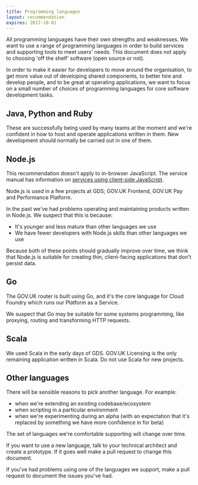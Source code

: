```yaml
---
title: Programming languages
layout: recommendation
expires: 2017-10-01
---
```


All programming languages have their own strengths and weaknesses.
We want to use a range of programming languages in
order to build services and supporting tools to meet users' needs.
This document does not apply to choosing 'off the shelf' software
(open source or not).

In order to make it easier for developers to move around the organisation,
to get more value out of developing shared components, to better hire and
develop people, and to be great at operating applications, we want to focus
on a small number of choices of programming languages for core
software development tasks.

## Java, Python and Ruby

These are successfully being used by many teams at the moment and
we're confident in how to host and operate applications written in them.
New development should normally be carried out in one of them.

## Node.js

This recommendation doesn't apply to in-browser JavaScript.
The service manual has information on
[services using client-side JavaScript][manual_js].

[manual_js]: https://www.gov.uk/service-manual/technology/using-progressive-enhancement

Node.js is used in a few projects at GDS; GOV.UK Frontend, GOV.UK Pay and Performance Platform.

In the past we've had problems operating and maintaining products written in
Node.js. We suspect that this is because:

- It's younger and less mature than other languages we use
- We have fewer developers with Node.js skills than other languages we use

Because both of these points should gradually improve over time, we think
that Node.js is suitable for creating thin, client-facing applications
that don't persist data.

## Go

The GOV.UK router is built using Go, and it's the core language for Cloud
Foundry which runs our Platform as a Service.

We suspect that Go may be suitable for some systems programming, like proxying,
routing and transforming HTTP requests.

## Scala

We used Scala in the early days of GDS. GOV.UK Licensing is the only remaining
application written in Scala. Do not use Scala for new projects.

## Other languages

There will be sensible reasons to pick another language. For example:

- when we're extending an existing codebase/ecosystem
- when scripting in a particular environment
- when we're experimenting during an alpha (with an expectation that it's replaced by something we have more confidence in for beta)

The set of languages we're comfortable supporting will change over time.

If you want to use a new language, talk to your technical architect and create
a prototype. If it goes well make a pull request to change this document.

If you've had problems using one of the languages we support, make a pull request to
document the issues you've had.
